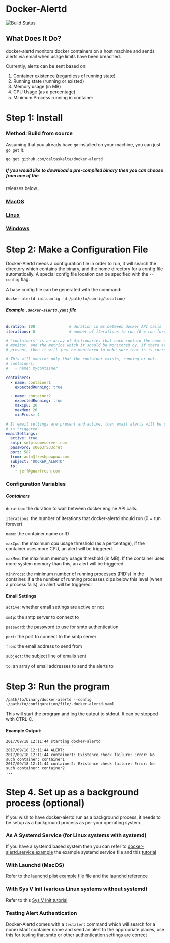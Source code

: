 # Docker-Alertd

[![Build Status](https://travis-ci.org/deltaskelta/docker-alertd.svg?branch=master)](https://travis-ci.org/deltaskelta/docker-alertd)

## What Does It Do?

docker-alertd monitors docker containers on a host machine and sends alerts via email when
usage limits have been breached.

Currently, alerts can be sent based on:

1. Container existence (regardless of running state)
2. Running state (running or existed)
3. Memory usage (in MB)
4. CPU Usage (as a percentage)
5. Minimum Process running in container

# Step 1: Install

### Method: Build from source

Assuming that you already have `go` installed on your machine, you can just `go get` it.

```
go get github.com/deltaskelta/docker-alertd
```

##### If you would like to download a pre-compiled binary then you can choose from one of the
releases below...

### [MacOS](https://github.com/deltaskelta/docker-alertd/raw/release/dist/mac/docker-alertd)
### [Linux](https://github.com/deltaskelta/docker-alertd/raw/release/dist/linux/docker-alertd)
### [Windows](https://github.com/deltaskelta/docker-alertd/raw/release/dist/windows/docker-alertd.exe)

# Step 2: Make a Configuration File

Docker-Alertd needs a configuration file in order to run, it will search the directory
which contains the binary, and the home directory for a config file automatically. A
special config file location can be specified with the `--config` flag.

A base config file can be generated with the command:

```
docker-alertd initconfig -d /path/to/config/location/
```

##### Example `.docker-alertd.yaml` file
```yaml
---
duration: 100				# duration in ms between docker API calls
iterations: 0				# number of iterations to run (0 = run forever)

# 'containers' is an array of dictionaries that each contain the name of a container to
# monitor, and the metrics which it should be monitored by. If there are no metrics
# present, then it will just be monitored to make sure that is is currently up.

# This will monitor only that the container exists, running or not...
# containers:
#   - name: mycontainer

containers:
  - name: container1
    expectedRunning: true

  - name: container2
    expectedRunning: true
    maxCpu: 20
    maxMem: 20
    minProcs: 4

# If email settings are present and active, then email alerts will be sent when an alert
# is triggered.
emailSettings:
  active: true
  smtp: smtp.someserver.com
  password: s00p3rS33cret
  port: 587
  from: auto@freshpowpow.com
  subject: "DOCKER_ALERTD"
  to:
    - jeff@gnarfresh.com
```

### Configuration Variables

##### Containers
`duration`: the duration to wait between docker engine API calls.

`iterations`:  the number of iterations that docker-alertd should run (0 = run forever)

`name`: the container name or ID

`maxCpu`: the maximum cpu usage threshold (as a percentage), if the container uses more
CPU, an alert will be triggered.

`maxMem`: the maximum memory usage threshold (in MB). If the container uses more system
memory than this, an alert will be triggered.

`minProcs`: the minimum number of running processes (PID's) in the container. If a the
number of running processes dips below this level (when a process fails), an alert will
be triggered.

#### Email Settings
`active`: whether email settings are active or not

`smtp`: the smtp server to connect to

`password`: the password to use for smtp authentication

`port`: the port to connect to the smtp server

`from`: the email address to send from

`subject`: the subject line of emails sent

`to`: an array of email addresses to send the alerts to

# Step 3: Run the program

```
/path/to/binary/docker-alertd --config ~/path/to/configuration/file/.docker-alertd.yaml
```

This will start the program and log the output to stdout. It can be stopped with CTRL-C.

#### Example Output:

```
2017/09/18 12:11:44 starting docker-alertd
------------------------------
2017/09/18 12:11:44 ALERT:
2017/09/18 12:11:44 container1: Existence check failure: Error: No such container: container1
2017/09/18 12:11:44 container2: Existence check failure: Error: No such container: container2
...
```

# Step 4. Set up as a background process (optional)

If you wish to have docker-alertd run as a background process, it needs to be setup as a
background process as per your operating system.

### As A Systemd Service (for Linux systems with systemd)

If you have a systemd based system then you can refer to [docker-alertd.service.example](https://github.com/deltaskelta/docker-alertd/blob/master/docker-alertd.service.example) 
the example systemd service file and this [tutorial](https://www.digitalocean.com/community/tutorials/how-to-use-systemctl-to-manage-systemd-services-and-units)

### With Launchd (MacOS)

Refer to the [launchd plist example file](https://github.com/deltaskelta/docker-alertd/blob/master/com.github.docker-alertd.plist.example) file and the [launchd reference](http://www.launchd.info/)

### With Sys V Init (various Linux systems without systemd)

Refer to this [Sys V Init tutorial](https://www.cyberciti.biz/tips/linux-write-sys-v-init-script-to-start-stop-service.html)

### Testing Alert Authentication

Docker-Alertd comes with a `testalert` command which will search for a nonexistant
container name and send an alert to the appropriate places, use this for testing that
smtp or other authentication settings are correct
